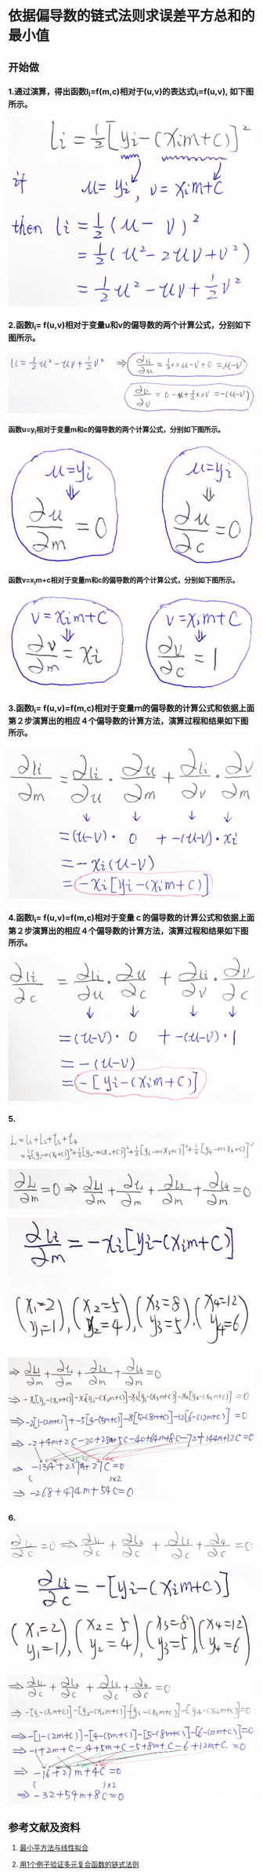 # 依据偏导数的链式法则求误差平方总和的最小值

## 开始做

### 1.通过演算，得出函数l<sub>i</sub>=f(m,c)相对于(u,v)的表达式l<sub>i</sub>=f(u,v), 如下图所示。

![](/images/统计/依据偏导数的链式法则求误差平方总和的最小值/1a.jpg)

### 2.函数l<sub>i</sub>= f(u,v)相对于变量u和v的偏导数的两个计算公式，分别如下图所示。

![](/images/统计/依据偏导数的链式法则求误差平方总和的最小值/2a1.jpg)

#### 函数u=y<sub>i</sub>相对于变量m和c的偏导数的两个计算公式，分别如下图所示。

![](/images/统计/依据偏导数的链式法则求误差平方总和的最小值/2a2.jpg)

#### 函数v=x<sub>i</sub>m+c相对于变量m和c的偏导数的两个计算公式，分别如下图所示。

![](/images/统计/依据偏导数的链式法则求误差平方总和的最小值/2a3.jpg)

### 3.函数l<sub>i</sub>= f(u,v)=f(m,c)相对于变量ｍ的偏导数的计算公式和依据上面第２步演算出的相应４个偏导数的计算方法，演算过程和结果如下图所示。

![](/images/统计/依据偏导数的链式法则求误差平方总和的最小值/3a.jpg)

### 4.函数l<sub>i</sub>= f(u,v)=f(m,c)相对于变量ｃ的偏导数的计算公式和依据上面第２步演算出的相应４个偏导数的计算方法，演算过程和结果如下图所示。

![](/images/统计/依据偏导数的链式法则求误差平方总和的最小值/4a.jpg)

### 5.

![](/images/统计/依据偏导数的链式法则求误差平方总和的最小值/5a1.jpg)

![](/images/统计/依据偏导数的链式法则求误差平方总和的最小值/5a2.jpg)

![](/images/统计/依据偏导数的链式法则求误差平方总和的最小值/5a3.jpg)

![](/images/统计/依据偏导数的链式法则求误差平方总和的最小值/5a4.jpg)

### 6.

![](/images/统计/依据偏导数的链式法则求误差平方总和的最小值/6a1.jpg)

![](/images/统计/依据偏导数的链式法则求误差平方总和的最小值/6a2.jpg)

![](/images/统计/依据偏导数的链式法则求误差平方总和的最小值/6a3.jpg)

## 参考文献及资料

1. 	[最小平方法与线性拟合](https://github.com/quanbinn/Learn-Mathematical-Olympiad-The-Interactive-Way/blob/master/chapters/%E7%BB%9F%E8%AE%A1/%E6%9C%80%E5%B0%8F%E5%B9%B3%E6%96%B9%E6%B3%95%E4%B8%8E%E7%BA%BF%E6%80%A7%E6%8B%9F%E5%90%88.md) 

2. 	[用1个例子验证多元复合函数的链式法则](https://github.com/quanbinn/Learn-Mathematical-Olympiad-The-Interactive-Way/blob/master/chapters/%E5%BE%AE%E5%88%86/%E7%94%A81%E4%B8%AA%E4%BE%8B%E5%AD%90%E9%AA%8C%E8%AF%81%E5%A4%9A%E5%85%83%E5%A4%8D%E5%90%88%E5%87%BD%E6%95%B0%E7%9A%84%E9%93%BE%E5%BC%8F%E6%B3%95%E5%88%99.md) 

